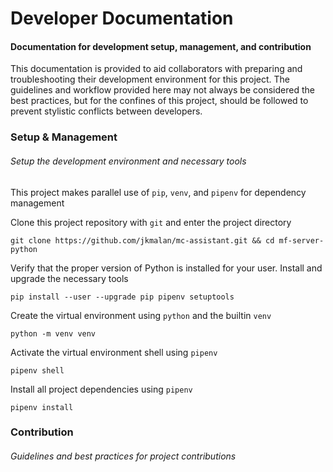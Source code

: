 # Developer Documentation
#### Documentation for development setup, management, and contribution</h6>

This documentation is provided to aid collaborators with preparing and troubleshooting their development environment for this project. The guidelines and workflow provided here may not always be considered the best practices, but for the confines of this project, should be followed to prevent stylistic conflicts between developers.

### Setup & Management
###### Setup the development environment and necessary tools

This project makes parallel use of `pip`, `venv`, and `pipenv` for dependency management

Clone this project repository with `git` and enter the project directory
```shell
git clone https://github.com/jkmalan/mc-assistant.git && cd mf-server-python
```

Verify that the proper version of Python is installed for your user. Install and upgrade the necessary tools
```shell
pip install --user --upgrade pip pipenv setuptools
```

Create the virtual environment using `python` and the builtin `venv`
```shell
python -m venv venv
```

Activate the virtual environment shell using `pipenv`
```shell
pipenv shell
```

Install all project dependencies using `pipenv`
```shell
pipenv install
```

### Contribution
###### Guidelines and best practices for project contributions

